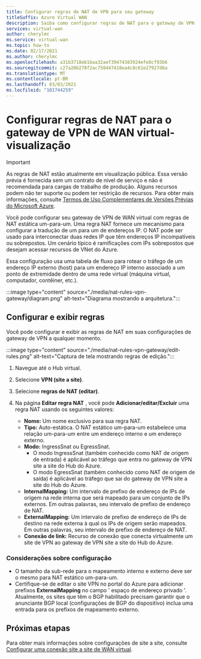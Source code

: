 ```yaml
---
title: Configurar regras de NAT de VPN para seu gateway
titleSuffix: Azure Virtual WAN
description: Saiba como configurar regras de NAT para o gateway de VPN VWAN
services: virtual-wan
author: cherylmc
ms.service: virtual-wan
ms.topic: how-to
ms.date: 02/17/2021
ms.author: cherylmc
ms.openlocfilehash: a31b3718eb1baa32aef39474383924efe8cf93b6
ms.sourcegitcommit: c27a20b278f2ac758447418ea4c8c61e27927d6a
ms.translationtype: MT
ms.contentlocale: pt-BR
ms.lasthandoff: 03/03/2021
ms.locfileid: "101744259"
---
```

# <a name="configure-nat-rules-for-your-virtual-wan-vpn-gateway---preview"></a>Configurar regras de NAT para o gateway de VPN de WAN virtual-visualização

> [!IMPORTANT]
> As regras de NAT estão atualmente em visualização pública.
> Essa versão prévia é fornecida sem um contrato de nível de serviço e não é recomendada para cargas de trabalho de produção. Alguns recursos podem não ter suporte ou podem ter restrição de recursos.
> Para obter mais informações, consulte [Termos de Uso Complementares de Versões Prévias do Microsoft Azure](https://azure.microsoft.com/support/legal/preview-supplemental-terms/).

Você pode configurar seu gateway de VPN de WAN virtual com regras de NAT estática um-para-um. Uma regra NAT fornece um mecanismo para configurar a tradução de um para um de endereços IP. O NAT pode ser usado para interconectar duas redes IP que têm endereços IP incompatíveis ou sobrepostos. Um cenário típico é ramificações com IPs sobrepostos que desejam acessar recursos de VNet do Azure.

Essa configuração usa uma tabela de fluxo para rotear o tráfego de um endereço IP externo (host) para um endereço IP interno associado a um ponto de extremidade dentro de uma rede virtual (máquina virtual, computador, contêiner, etc.).

   :::image type="content" source="./media/nat-rules-vpn-gateway/diagram.png" alt-text="Diagrama mostrando a arquitetura.":::

## <a name="configure-and-view-rules"></a><a name="view"></a>Configurar e exibir regras

Você pode configurar e exibir as regras de NAT em suas configurações de gateway de VPN a qualquer momento.

   :::image type="content" source="./media/nat-rules-vpn-gateway/edit-rules.png" alt-text="Captura de tela mostrando regras de edição.":::

1. Navegue até o Hub virtual.
1. Selecione **VPN (site a site)**.
1. Selecione **regras de NAT (editar)**.
1. Na página **Editar regra NAT** , você pode **Adicionar/editar/Excluir** uma regra NAT usando os seguintes valores:

   * **Nome:** Um nome exclusivo para sua regra NAT.
   * **Tipo:** Auto-estática. O NAT estático um-para-um estabelece uma relação um-para-um entre um endereço interno e um endereço externo.
   * **Modo:** IngressSnat ou EgressSnat.  
      * O modo IngressSnat (também conhecido como NAT de origem de entrada) é aplicável ao tráfego que entra no gateway de VPN site a site do Hub do Azure.
      * O modo EgressSnat (também conhecido como NAT de origem de saída) é aplicável ao tráfego que sai do gateway de VPN site a site do Hub do Azure.
   * **InternalMapping:** Um intervalo de prefixo de endereço de IPs de origem na rede interna que será mapeado para um conjunto de IPs externos. Em outras palavras, seu intervalo de prefixo de endereço de NAT.
   * **ExternalMapping:** Um intervalo de prefixo de endereço de IPs de destino na rede externa à qual os IPs de origem serão mapeados. Em outras palavras, seu intervalo de prefixo de endereço de NAT.
   * **Conexão de link:** Recurso de conexão que conecta virtualmente um site de VPN ao gateway de VPN site a site do Hub do Azure.

### <a name="configuration-considerations"></a>Considerações sobre configuração

* O tamanho da sub-rede para o mapeamento interno e externo deve ser o mesmo para NAT estático um-para-um.
* Certifique-se de editar o site VPN no portal do Azure para adicionar prefixos **ExternalMapping** no campo ' espaço de endereço privado '. Atualmente, os sites que têm o BGP habilitado precisam garantir que o anunciante BGP local (configurações de BGP do dispositivo) inclua uma entrada para os prefixos de mapeamento externo.

## <a name="next-steps"></a>Próximas etapas

Para obter mais informações sobre configurações de site a site, consulte [Configurar uma conexão site a site de WAN virtual](virtual-wan-site-to-site-portal.md).
